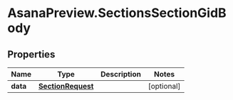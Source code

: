 # AsanaPreview.SectionsSectionGidBody

## Properties
Name | Type | Description | Notes
------------ | ------------- | ------------- | -------------
**data** | [**SectionRequest**](SectionRequest.md) |  | [optional] 

